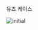 유즈 케이스

![initial](https://user-images.githubusercontent.com/108039772/209907176-f09d4521-6b7a-4ac7-b197-af477021ec2b.PNG)

